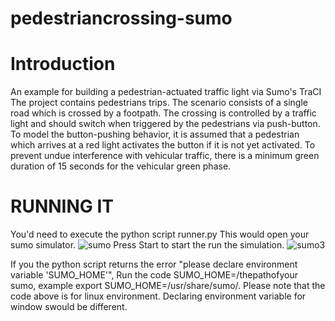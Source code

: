 # pedestriancrossing-sumo
# Introduction
An example for building a pedestrian-actuated traffic light via Sumo's TraCI
The project contains pedestrians trips.
The scenario consists of a single road which is crossed by a footpath. The crossing is controlled by a traffic light and should switch when triggered by the pedestrians via push-button. To model the button-pushing behavior, it is assumed that a pedestrian which arrives at a red light activates the button if it is not yet activated. To prevent undue interference with vehicular traffic, there is a minimum green duration of 15 seconds for the vehicular green phase.
# RUNNING IT
You'd need to execute the python script runner.py
This would open your sumo simulator.
![sumo](https://user-images.githubusercontent.com/42734825/142742740-17d62d81-670f-48ab-baaa-4b8f30d41153.png)
Press Start to start the run the simulation.
![sumo3](https://user-images.githubusercontent.com/42734825/142742829-8b5c0577-7438-4217-93af-8c8138fdf27d.png)

If you the python script returns the error "please declare environment variable 'SUMO_HOME'",
Run the code SUMO_HOME=/thepathofyour sumo, example export SUMO_HOME=/usr/share/sumo/. Please note that the code above is for linux environment. Declaring environment variable for window swould be different.
